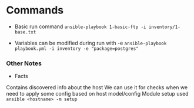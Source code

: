 # Commands

- Basic run command
```ansible-playbook 1-basic-ftp -i inventory/1-base.txt``` 

- Variables can be modified during run with -e
```ansible-playbook playbook.yml -i inventory -e "package=postgres"``` 


### Other Notes
- Facts

Contains discovered info about the host
We can use it for checks when we need to apply some config based on host model/config
Module setup used
```ansible <hostname> -m setup```


